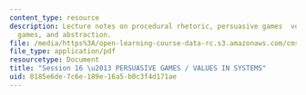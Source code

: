 ```yaml
---
content_type: resource
description: Lecture notes on procedural rhetoric, persuasive games  versus serious
  games, and abstraction.
file: /media/https%3A/open-learning-course-data-rc.s3.amazonaws.com/cms-300-introduction-to-videogame-studies-fall-2011/0185e6de7c6e189e16a5b0c3f4d171ae_MITCMS_300F11_session_16.pdf
file_type: application/pdf
resourcetype: Document
title: "Session 16 \u2013 PERSUASIVE GAMES / VALUES IN SYSTEMS"
uid: 0185e6de-7c6e-189e-16a5-b0c3f4d171ae
---
```

